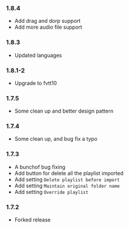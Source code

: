 ### 1.8.4

- Add drag and dorp support
- Add more audio file support

### 1.8.3

- Updated languages

### 1.8.1-2

- Upgrade to fvtt10

### 1.7.5

- Some clean up and better design pattern

### 1.7.4

- Some clean up, and bug fix a typo

### 1.7.3

- A bunchof bug fixing
- Add button for delete all the playlist imported
- Add setting `Delete playlist before import`
- Add setting `Maintain original folder name`
- Add setting `Override playlist`

### 1.7.2

- Forked release
